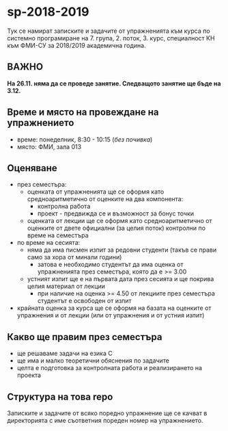 # sp-2018-2019
Тук се намират записките и задачите от упражненията към курса по системно програмиране на 7. група, 2. поток, 3. курс, специалност КН към ФМИ-СУ за 2018/2019 академична година.

## ВАЖНО

**На 26.11. няма да се проведе занятие.  Следващото занятие ще бъде на 3.12.**

## Време и място на провеждане на упражнението
* време: понеделник, 8:30 - 10:15 (*без почивка*)
* място: ФМИ, зала 013

## Оценяване
* през семестъра:
  * оценката от упражненията ще се оформя като средноаритметично от оценките на два компонента:
    * контролна работа
    * проект - предвижда се и възможност за бонус точки
  * оценката от лекции ще се оформя като средноаритметично от оценките от двете официални (за целия поток) контролни по време на семестъра
* по време на сесията:
  * няма да има писмен изпит за редовни студенти (такъв се прави само за хора от минали години)
    * затова е необходимо студентът да има оценка от упражненията през семестъра, която да е >= 3.00
  * устният изпит ще е на първата дата през сесията и ще покрива целия материал от лекции
    * при наличие на оценка >= 4.50 от лекциите през семестъра студентът е освободен от изпит
* крайната оценка за курса ще се оформя на базата на оценките от упражнения и от лекции (или от упражнения и от устния изпит)

## Какво ще правим през семестъра
* ще решаваме задачи на езика C
* ще има и малко теоретични обяснения по задачите
* целта е подготовка за контролната работа и реализирането на проекта

## Структура на това repo
Записките и задачите от всяко поредно упражнение ще се качват в директорията с име съответния пореден номер на упражнението.
